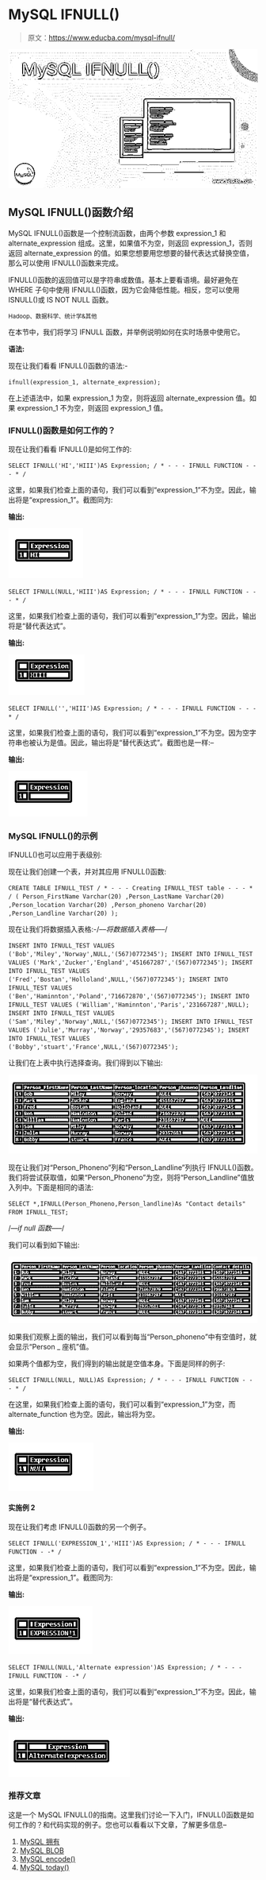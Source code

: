 # MySQL IFNULL()

> 原文：<https://www.educba.com/mysql-ifnull/>

![MySQL IFNULL()](img/37b8132ef307411743bd4f4162a2c646.png)



## MySQL IFNULL()函数介绍

MySQL IFNULL()函数是一个控制流函数，由两个参数 expression_1 和 alternate_expression 组成。这里，如果值不为空，则返回 expression_1，否则返回 alternate_expression 的值。如果您想要用您想要的替代表达式替换空值，那么可以使用 IFNULL()函数来完成。

IFNULL()函数的返回值可以是字符串或数值。基本上要看语境。最好避免在 WHERE 子句中使用 IFNULL()函数，因为它会降低性能。相反，您可以使用 ISNULL()或 IS NOT NULL 函数。

<small>Hadoop、数据科学、统计学&其他</small>

在本节中，我们将学习 IFNULL 函数，并举例说明如何在实时场景中使用它。

**语法:**

现在让我们看看 IFNULL()函数的语法:-

`ifnull(expression_1, alternate_expression);`

在上述语法中，如果 expression_1 为空，则将返回 alternate_expression 值。如果 expression_1 不为空，则返回 expression_1 值。

### IFNULL()函数是如何工作的？

现在让我们看看 IFNULL()是如何工作的:

`SELECT IFNULL('HI','HIII')AS Expression; / * - - - IFNULL FUNCTION - - - * /`

这里，如果我们检查上面的语句，我们可以看到“expression_1”不为空。因此，输出将是“expression_1”。截图同为:

**输出:**

![MySQL IFNULL() 1](img/ac25a5a52619d97e988325abea822dcc.png)



`SELECT IFNULL(NULL,'HIII')AS Expression; / * - - - IFNULL FUNCTION - - - * /`

这里，如果我们检查上面的语句，我们可以看到“expression_1”为空。因此，输出将是“替代表达式”。

**输出:**

![MySQL IFNULL() 2](img/98dc2b7315608b1fb6696af2a918b179.png)



`SELECT IFNULL('','HIII')AS Expression; / * - - - IFNULL FUNCTION - - - * /`

这里，如果我们检查上面的语句，我们可以看到“expression_1”不为空。因为空字符串也被认为是值。因此，输出将是“替代表达式”。截图也是一样:–

**输出:**

![MySQL IFNULL() 3](img/740b6f3e7d0536a3a12b5f04b8bdebc4.png)



### MySQL IFNULL()的示例

IFNULL()也可以应用于表级别:

现在让我们创建一个表，并对其应用 IFNULL()函数:

`CREATE TABLE IFNULL_TEST / * - - - Creating IFNULL_TEST table - - - * /
(
Person_FirstName Varchar(20)
,Person_LastName Varchar(20)
,Person_location Varchar(20)
,Person_phoneno Varchar(20)
,Person_Landline Varchar(20)
);`

现在让我们将数据插入表格:-/*––将数据插入表格–––*/

`INSERT INTO IFNULL_TEST VALUES ('Bob','Miley','Norway',NULL,'(567)0772345');
INSERT INTO IFNULL_TEST VALUES ('Mark','Zucker','England','451667287','(567)0772345');
INSERT INTO IFNULL_TEST VALUES ('Fred','Bostan','Holloland',NULL,'(567)0772345');
INSERT INTO IFNULL_TEST VALUES ('Ben','Haminnton','Poland','716672870','(567)0772345');
INSERT INTO IFNULL_TEST VALUES ('William','Haminnton','Paris','231667287',NULL);
INSERT INTO IFNULL_TEST VALUES ('Sam','Miley','Norway',NULL,'(567)0772345');
INSERT INTO IFNULL_TEST VALUES ('Julie','Murray','Norway','29357683','(567)0772345');
INSERT INTO IFNULL_TEST VALUES ('Bobby','stuart','France',NULL,'(567)0772345');`

让我们在上表中执行选择查询。我们得到以下输出:

![MySQL IFNULL() 4](img/86e88c08ffa615001e315132e56792ee.png)



现在让我们对“Person_Phoneno”列和“Person_Landline”列执行 IFNULL()函数。我们将尝试获取值，如果“Person_Phoneno”为空，则将“Person_Landline”值放入列中。下面是相同的语法:

`SELECT *,IFNULL(Person_Phoneno,Person_landline)As "Contact details" FROM IFNULL_TEST;`

/*––if null 函数–––*/

我们可以看到如下输出:

![MySQL IFNULL() 5](img/9c8f54435693dd232520d8fabaa18536.png)



如果我们观察上面的输出，我们可以看到每当“Person_phoneno”中有空值时，就会显示“Person _ 座机”值。

如果两个值都为空，我们得到的输出就是空值本身。下面是同样的例子:

`SELECT IFNULL(NULL, NULL)AS Expression; / * - - - IFNULL FUNCTION - - - * /`

在这里，如果我们检查上面的语句，我们可以看到“expression_1”为空，而 alternate_function 也为空。因此，输出将为空。

**输出:**

![MySQL IFNULL() 6](img/5f737f7ae71da36f529d1b36138e79f1.png)



#### 实施例 2

现在让我们考虑 IFNULL()函数的另一个例子。

`SELECT IFNULL('EXPRESSION_1','HIII')AS Expression; / * - - - IFNULL FUNCTION - -* /`

这里，如果我们检查上面的语句，我们可以看到“expression_1”不为空。因此，输出将是“expression_1”。截图同为:

**输出:**

![example 2](img/4fd4af0b864565283ea2259db40f548c.png)



`SELECT IFNULL(NULL,'Alternate expression')AS Expression; / * - - - IFNULL FUNCTION - -* /`

这里，如果我们检查上面的语句，我们可以看到“expression_1”不为空。因此，输出将是“替代表达式”。

**输出:**

![example 2-1](img/af63a6f7d0a1fda18487ca187f8a8533.png)



### 推荐文章

这是一个 MySQL IFNULL()的指南。这里我们讨论一下入门，IFNULL()函数是如何工作的？和代码实现的例子。您也可以看看以下文章，了解更多信息–

1.  [MySQL 拥有](https://www.educba.com/mysql-having/)
2.  [MySQL BLOB](https://www.educba.com/mysql-blob/)
3.  [MySQL encode()](https://www.educba.com/mysql-encode/)
4.  [MySQL today()](https://www.educba.com/mysql-today/)





